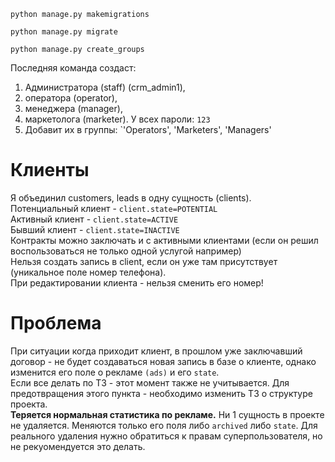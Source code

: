 `python manage.py makemigrations`

`python manage.py migrate`

`python manage.py create_groups` 

Последняя команда создаст:

1. Администратора (staff) (crm_admin1),
2. оператора (operator),
3. менеджера (manager),
4. маркетолога (marketer). У всех пароли: `123`
5. Добавит их в группы: `'Operators', 'Marketers', 'Managers'

# Клиенты
Я объединил customers, leads в одну сущность (clients).\
Потенциальный клиент - `client.state=POTENTIAL`\
Активный клиент - `client.state=ACTIVE`\
Бывший клиент - `client.state=INACTIVE`\
Контракты можно заключать и с активными клиентами (если он решил воспользоваться 
не только одной услугой например)\
Нельзя создать запись в client, если он уже там присутствует
(уникальное поле номер телефона).\
При редактировании клиента - нельзя сменить его номер!



# Проблема
При ситуации когда приходит клиент, в прошлом уже заключавший договор - 
не будет создаваться новая запись в базе о клиенте, однако изменится его поле 
о рекламе `(ads)` и его `state`.\
Если все делать по ТЗ - этот момент также не учитывается. Для предотвращения этого
пункта - необходимо изменить ТЗ о структуре проекта.\
**Теряется нормальная статистика по рекламе.**
Ни 1 сущность в проекте не удаляется. Меняются только его поля либо `archived` либо `state`.
Для реального удаления нужно обратиться к правам суперпользователя, но не рекуомендуется это делать.



